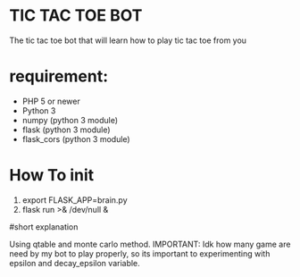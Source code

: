 # TIC TAC TOE BOT

The tic tac toe bot that will learn how to play tic tac toe from you

# requirement:
- PHP 5 or newer
- Python 3
- numpy (python 3 module)
- flask (python 3 module)
- flask_cors (python 3 module)

# How To init

1. export FLASK_APP=brain.py
2. flask run >& /dev/null &


#short explanation

Using qtable and monte carlo method.
IMPORTANT: Idk how many game are need by my bot to play properly, so its important to experimenting with epsilon and decay_epsilon variable.
